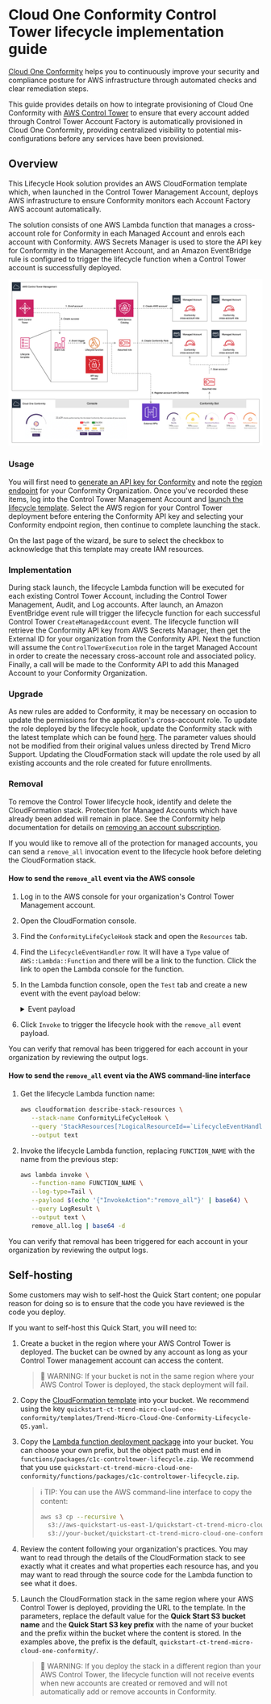 # Cloud One Conformity Control Tower lifecycle implementation guide

[Cloud One Conformity] helps you to continuously improve your security and
compliance posture for AWS infrastructure through automated checks and clear
remediation steps.

[cloud one conformity]: https://cloudconformity.com

This guide provides details on how to integrate provisioning of Cloud One
Conformity with [AWS Control Tower] to ensure that every account added through
Control Tower Account Factory is automatically provisioned in Cloud One
Conformity, providing centralized visibility to potential mis-configurations
before any services have been provisioned.

[aws control tower]: https://aws.amazon.com/controltower/

## Overview

This Lifecycle Hook solution provides an AWS CloudFormation template which, when
launched in the Control Tower Management Account, deploys AWS infrastructure to
ensure Conformity monitors each Account Factory AWS account automatically.

The solution consists of one AWS Lambda function that manages a cross-account
role for Conformity in each Managed Account and enrols each account with
Conformity. AWS Secrets Manager is used to store the API key for Conformity in
the Management Account, and an Amazon EventBridge rule is configured to trigger
the lifecycle function when a Control Tower account is successfully deployed.

!["Solution overview"](docs/images/overview.png "Solution overview")

### Usage

You will first need to [generate an API key for Conformity] and note the [region
endpoint] for your Conformity Organization. Once you've recorded these items,
log into the Control Tower Management Account and [launch the lifecycle
template]. Select the AWS region for your Control Tower deployment before
entering the Conformity API key and selecting your Conformity endpoint region,
then continue to complete launching the stack.

On the last page of the wizard, be sure to select the checkbox to acknowledge
that this template may create IAM resources.

[generate an api key for conformity]: https://aws.amazon.com/controltower/
[region endpoint]:
  https://github.com/cloudconformity/documentation-api#endpoints
[launch the lifecycle template]:
  https://us-east-1.console.aws.amazon.com/cloudformation/home?region=us-east-1#/stacks/create/review?templateURL=https://aws-quickstart-us-east-1.s3.amazonaws.com/quickstart-ct-trend-micro-cloud-one-conformity/templates/Trend-Micro-Cloud-One-Conformity-LifeCycle-QS.yaml&stackName=ConformityLifeCycleHook

### Implementation

During stack launch, the lifecycle Lambda function will be executed for each
existing Control Tower Account, including the Control Tower Management, Audit,
and Log accounts. After launch, an Amazon EventBridge event rule will trigger
the lifecycle function for each successful Control Tower `CreateManagedAccount`
event. The lifecycle function will retrieve the Conformity API key from AWS
Secrets Manager, then get the External ID for your organization from the
Conformity API. Next the function will assume the `ControlTowerExecution` role
in the target Managed Account in order to create the necessary cross-account
role and associated policy. Finally, a call will be made to the Conformity API
to add this Managed Account to your Conformity Organization.

### Upgrade

As new rules are added to Conformity, it may be necessary on occasion to update
the permissions for the application's cross-account role. To update the role
deployed by the lifecycle hook, update the Conformity stack with the latest
template which can be found
[here](https://aws-quickstart-us-east-1.s3.amazonaws.com/quickstart-ct-trend-micro-cloud-one-conformity/templates/Trend-Micro-Cloud-One-Conformity-LifeCycle-QS.yaml).
The parameter values should not be modified from their original values unless
directed by Trend Micro Support. Updating the CloudFormation stack will update
the role used by all existing accounts and the role created for future
enrollments.

### Removal

To remove the Control Tower lifecycle hook, identify and delete the
CloudFormation stack. Protection for Managed Accounts which have already been
added will remain in place. See the Conformity help documentation for details on
[removing an account subscription].

[removing an account subscription]:
  https://www.cloudconformity.com/help/organisation/subscriptions.html

If you would like to remove all of the protection for managed accounts, you can
send a `remove_all` invocation event to the lifecycle hook before deleting the
CloudFormation stack.

#### How to send the `remove_all` event via the AWS console

1. Log in to the AWS console for your organization's Control Tower Management
   account.

2. Open the CloudFormation console.

3. Find the `ConformityLifeCycleHook` stack and open the `Resources` tab.

4. Find the `LifecycleEventHandler` row. It will have a `Type` value of
   `AWS::Lambda::Function` and there will be a link to the function. Click the
   link to open the Lambda console for the function.

5. In the Lambda function console, open the `Test` tab and create a new event
   with the event payload below:

   <details>
   <summary>Event payload</summary>

   ```json
   {
     "InvokeAction": "remove_all"
   }
   ```

   </details>

6. Click `Invoke` to trigger the lifecycle hook with the `remove_all` event
   payload.

You can verify that removal has been triggered for each account in your
organization by reviewing the output logs.

#### How to send the `remove_all` event via the AWS command-line interface

1. Get the lifecycle Lambda function name:

   ```sh
   aws cloudformation describe-stack-resources \
      --stack-name ConformityLifeCycleHook \
      --query 'StackResources[?LogicalResourceId==`LifecycleEventHandler`].PhysicalResourceId' \
      --output text
   ```

2. Invoke the lifecycle Lambda function, replacing `FUNCTION_NAME` with the name
   from the previous step:

   ```sh
   aws lambda invoke \
      --function-name FUNCTION_NAME \
      --log-type=Tail \
      --payload $(echo '{"InvokeAction":"remove_all"}' | base64) \
      --query LogResult \
      --output text \
      remove_all.log | base64 -d
   ```

You can verify that removal has been triggered for each account in your
organization by reviewing the output logs.

## Self-hosting

Some customers may wish to self-host the Quick Start content; one popular reason
for doing so is to ensure that the code you have reviewed is the code you
deploy.

If you want to self-host this Quick Start, you will need to:

1. Create a bucket in the region where your AWS Control Tower is deployed. The
   bucket can be owned by any account as long as your Control Tower management
   account can access the content.

   > :rotating_light: WARNING: If your bucket is not in the same region where
   > your AWS Control Tower is deployed, the stack deployment will fail.

2. Copy the
   [CloudFormation template](https://aws-quickstart-us-east-1.s3.amazonaws.com/quickstart-ct-trend-micro-cloud-one-conformity/templates/Trend-Micro-Cloud-One-Conformity-LifeCycle-QS.yaml)
   into your bucket. We recommend using the key
   `quickstart-ct-trend-micro-cloud-one-conformity/templates/Trend-Micro-Cloud-One-Conformity-Lifecycle-QS.yaml`.

3. Copy the
   [Lambda function deployment package](https://aws-quickstart-us-east-1.s3.amazonaws.com/quickstart-ct-trend-micro-cloud-one-conformity/functions/packages/c1c-controltower-lifecycle.zip)
   into your bucket. You can choose your own prefix, but the object path must
   end in `functions/packages/c1c-controltower-lifecycle.zip`. We recommend that
   you use
   `quickstart-ct-trend-micro-cloud-one-conformity/functions/packages/c1c-controltower-lifecycle.zip`.

   > :information_source: TIP: You can use the AWS command-line interface to
   > copy the content:
   >
   > ```sh
   > aws s3 cp --recursive \
   >   s3://aws-quickstart-us-east-1/quickstart-ct-trend-micro-cloud-one-conformity \
   >   s3://your-bucket/quickstart-ct-trend-micro-cloud-one-conformity
   > ```

4. Review the content following your organization's practices. You may want to
   read through the details of the CloudFormation stack to see exactly what it
   creates and what properties each resource has, and you may want to read
   through the source code for the Lambda function to see what it does.

5. Launch the CloudFormation stack in the same region where your AWS Control
   Tower is deployed, providing the URL to the template. In the parameters,
   replace the default value for the **Quick Start S3 bucket name** and the
   **Quick Start S3 key prefix** with the name of your bucket and the prefix
   within the bucket where the content is stored. In the examples above, the
   prefix is the default, `quickstart-ct-trend-micro-cloud-one-conformity/`.

   > :rotating_light: WARNING: If you deploy the stack in a different region
   > than your AWS Control Tower, the lifecycle function will not receive events
   > when new accounts are created or removed and will not automatically add or
   > remove accounts in Conformity.

